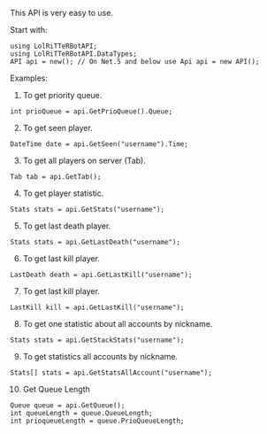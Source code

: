 This API is very easy to use.

Start with: 
```
using LolRiTTeRBotAPI;
using LolRiTTeRBotAPI.DataTypes;
API api = new(); // On Net.5 and below use Api api = new API();
```

Examples:
 1. To get priority queue.
  ```
  int prioQueue = api.GetPrioQueue().Queue;
  ```
 2. To get seen player.
  ```
  DateTime date = api.GetSeen("username").Time;
  ```
 3. To get all players on server (Tab).
  ```
  Tab tab = api.GetTab();
  ```
 4. To get player statistic.
  ```
  Stats stats = api.GetStats("username");
  ```
 5. To get last death player.
  ```
  Stats stats = api.GetLastDeath("username");
  ```
 6. To get last kill player.
  ```
  LastDeath death = api.GetLastKill("username");
  ```
 7. To get last kill player.
  ```
  LastKill kill = api.GetLastKill("username");
  ```
 8. To get one statistic about all accounts by nickname.
  ```
  Stats stats = api.GetStackStats("username");
  ```
 9. To get statistics all accounts by nickname.
  ```
  Stats[] stats = api.GetStatsAllAccount("username");
  ```
 10. Get Queue Length
  ```
  Queue queue = api.GetQueue();
  int queueLength = queue.QueueLength;
  int prioqueueLength = queue.PrioQueueLength;
  ```
